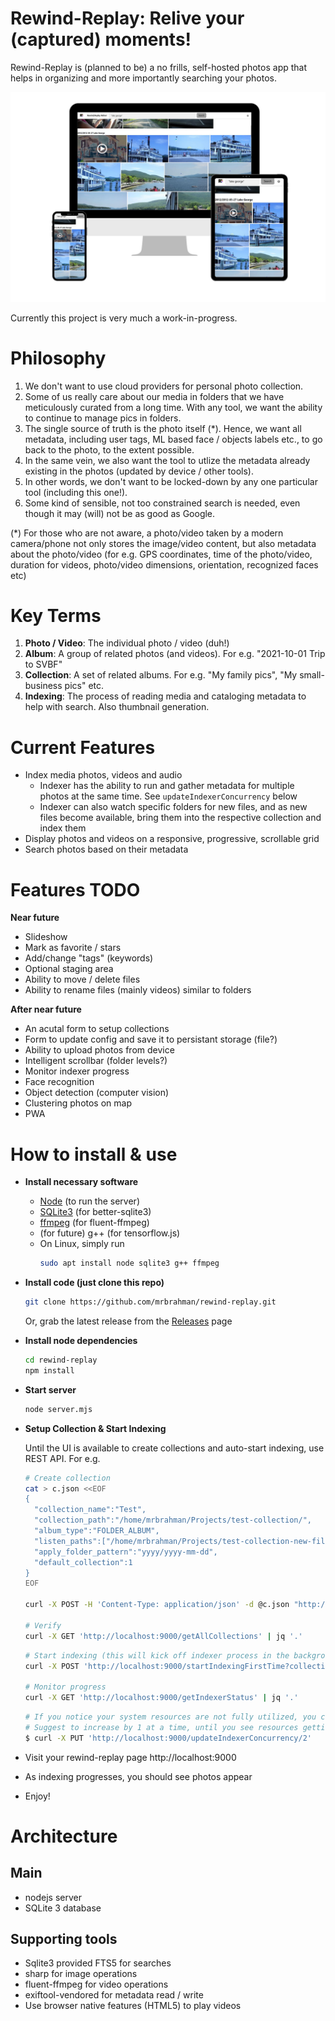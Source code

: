 # Rewind-Replay: Relive your (captured) moments!

Rewind-Replay is (planned to be) a no frills, self-hosted photos app that helps in organizing and more importantly searching your photos.

![Screenshot](public/assets/Screen-Sizes.jpg)

Currently this project is very much a work-in-progress.

# Philosophy

1. We don't want to use cloud providers for personal photo collection.
2. Some of us really care about our media in folders that we have meticulously curated from a long time. With any tool, we want the ability to continue to manage pics in folders.
3. The single source of truth is the photo itself (*). Hence, we want all metadata, including user tags, ML based face / objects labels etc., to go back to the photo, to the extent possible.
4. In the same vein, we also want the tool to utlize the metadata already existing in the photos (updated by device / other tools).
5. In other words, we don't want to be locked-down by any one particular tool (including this one!).
6. Some kind of sensible, not too constrained search is needed, even though it may (will) not be as good as Google.

(*) For those who are not aware, a photo/video taken by a modern camera/phone not only stores the image/video content, but also metadata about the photo/video (for e.g. GPS coordinates, time of the photo/video, duration for videos, photo/video dimensions, orientation, recognized faces etc)

# Key Terms
1. **Photo / Video**: The individual photo / video (duh!)
2. **Album**: A group of related photos (and videos). For e.g. "2021-10-01 Trip to SVBF"
3. **Collection**: A set of related albums. For e.g. "My family pics", "My small-business pics" etc.
4. **Indexing**: The process of reading media and cataloging metadata to help with search. Also thumbnail generation.

# Current Features
- Index media photos, videos and audio
  - Indexer has the ability to run and gather metadata for multiple photos at the same time. See `updateIndexerConcurrency` below
  - Indexer can also watch specific folders for new files, and as new files become available, bring them into the respective collection and index them
- Display photos and videos on a responsive, progressive, scrollable grid
- Search photos based on their metadata


# Features TODO
**Near future**
- Slideshow
- Mark as favorite / stars
- Add/change "tags" (keywords)
- Optional staging area
- Ability to move / delete files
- Ability to rename files (mainly videos) similar to folders

**After near future**
- An acutal form to setup collections
- Form to update config and save it to persistant storage (file?)
- Ability to upload photos from device
- Intelligent scrollbar (folder levels?)
- Monitor indexer progress
- Face recognition
- Object detection (computer vision)
- Clustering photos on map
- PWA

# How to install & use

- **Install necessary software**
  - [Node](https://nodejs.org/en/) (to run the server)
  - [SQLite3](https://www.sqlite.org/download.html) (for better-sqlite3)
  - [ffmpeg](https://ffmpeg.org/download.html) (for fluent-ffmpeg)
  - (for future) g++ (for tensorflow.js)
  - On Linux, simply run 
    ```bash
    sudo apt install node sqlite3 g++ ffmpeg
    ```

- **Install code (just clone this repo)**
  ```bash
  git clone https://github.com/mrbrahman/rewind-replay.git
  ```
  Or, grab the latest release from the [Releases](https://github.com/mrbrahman/rewind-replay/releases) page

- **Install node dependencies**
  ```bash
  cd rewind-replay
  npm install
  ```

- **Start server**
  ```bash
  node server.mjs
  ```

- **Setup Collection & Start Indexing**

  Until the UI is available to create collections and auto-start indexing, use REST API. For e.g.

  ```bash
  # Create collection
  cat > c.json <<EOF
  {
    "collection_name":"Test",
    "collection_path":"/home/mrbrahman/Projects/test-collection/",
    "album_type":"FOLDER_ALBUM",
    "listen_paths":["/home/mrbrahman/Projects/test-collection-new-files/"],
    "apply_folder_pattern":"yyyy/yyyy-mm-dd",
    "default_collection":1
  }
  EOF
  
  curl -X POST -H 'Content-Type: application/json' -d @c.json "http://localhost:9000/createNewCollection"
  
  # Verify
  curl -X GET 'http://localhost:9000/getAllCollections' | jq '.'
  ```

  ```bash
  # Start indexing (this will kick off indexer process in the background and return immediately)
  curl -X POST 'http://localhost:9000/startIndexingFirstTime?collection_id=1'

  # Monitor progress
  curl -X GET 'http://localhost:9000/getIndexerStatus' | jq '.'
  ```

  ```bash
  # If you notice your system resources are not fully utilized, you can increase indexer concurrency
  # Suggest to increase by 1 at a time, until you see resources getting fully utilized
  $ curl -X PUT 'http://localhost:9000/updateIndexerConcurrency/2'

  ```
- Visit your rewind-replay page http://localhost:9000
- As indexing progresses, you should see photos appear
- Enjoy!

# Architecture
## Main
- nodejs server
- SQLite 3 database

## Supporting tools
- Sqlite3 provided FTS5 for searches
- sharp for image operations
- fluent-ffmpeg for video operations
- exiftool-vendored for metadata read / write
- Use browser native features (HTML5) to play videos

